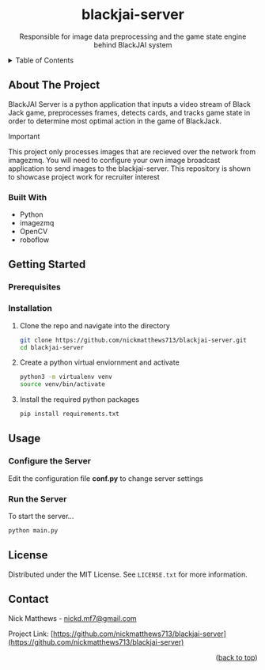 <!-- PROJECT LOGO -->
<div align="center">
<h1 align="center">blackjai-server</h1>

  <p align="center">
    Responsible for image data preprocessing and the game state engine behind BlackJAI system
    <br />
  </p>
</div>



<!-- TABLE OF CONTENTS -->
<details>
  <summary>Table of Contents</summary>
  <ol>
    <li>
      <a href="#about-the-project">About The Project</a>
      <ul>
        <li><a href="#built-with">Built With</a></li>
      </ul>
    </li>
    <li>
      <a href="#getting-started">Getting Started</a>
      <ul>
        <li><a href="#prerequisites">Prerequisites</a></li>
        <li><a href="#installation">Installation</a></li>
      </ul>
    </li>
    <li><a href="#usage">Usage</a></li>
    <li><a href="#license">License</a></li>
    <li><a href="#contact">Contact</a></li>
    <li><a href="#acknowledgments">Acknowledgments</a></li>
  </ol>
</details>



<!-- ABOUT THE PROJECT -->
## About The Project

BlackJAI Server is a python application that inputs a video stream of Black Jack game, preprocesses frames, detects cards, and tracks game state in order to determine most optimal action in the game of BlackJack.

> [!IMPORTANT]  
> This project only processes images that are recieved over the network from imagezmq. You will need to configure your own image broadcast application to send images to the blackjai-server. This repository is shown to showcase project work for recruiter interest

### Built With

* Python
* imagezmq
* OpenCV
* roboflow


<!-- GETTING STARTED -->
## Getting Started

### Prerequisites

### Installation

1. Clone the repo and navigate into the directory
   ```sh
   git clone https://github.com/nickmatthews713/blackjai-server.git
   cd blackjai-server
   ```
3. Create a python virtual enviornment and activate
   ```sh
   python3 -m virtualenv venv
   source venv/bin/activate
   ```
4. Install the required python packages
   ```sh
   pip install requirements.txt
   ```

<!-- USAGE EXAMPLES -->
## Usage

### Configure the Server

Edit the configuration file **conf.py** to change server settings

### Run the Server

To start the server...
```sh
python main.py
```

<!-- LICENSE -->
## License

Distributed under the MIT License. See `LICENSE.txt` for more information.


<!-- CONTACT -->
## Contact

Nick Matthews - nickd.mf7@gmail.com  

Project Link: [https://github.com/nickmatthews713/blackjai-server](https://github.com/nickmatthews713/blackjai-server)

<p align="right">(<a href="#top">back to top</a>)</p>
